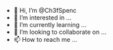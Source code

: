 
- 👋 Hi, I’m @Ch3fSpenc
- 👀 I’m interested in ...
- 🌱 I’m currently learning ...
- 💞️ I’m looking to collaborate on ...
- 📫 How to reach me ...

<!---
Ch ki3fSpenc/Ch3fSpenc is a ✨ special ✨ repository because its `README.md` (this file) appears on your GitHub profile.
You can click the Preview link to take a look at your changes.Ch ki3fSpenc/Ch3fSpenc is a ✨ special ✨ repository
--->
